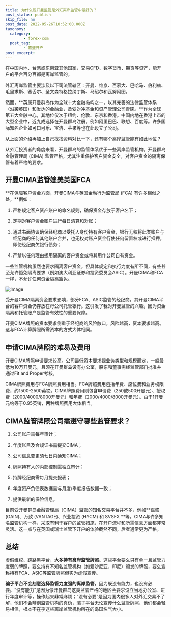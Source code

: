 ```yaml
---
title: 为什么说开曼监管是外汇离岸监管中最好的？
post_status: publish
skip_file: no
post_date: 2022-05-26T10:52:00.000Z
taxonomy:
  category:
        - forex-com
  post_tag:
        - 嘉盛开户
post_excerpt: 
---
```

在中国内地、台湾或东南亚其他国家，交易CFD、数字货币、期货等资产，能开户的平台百分百都是离岸监管的。

外汇离岸监管主要涉及以下司法管辖区：开曼、维京、百慕大、巴哈马、伯利兹、毛里求斯、塞舌尔、圣文森特格拉纳丁斯、马绍尔和瓦努阿图。

然而，**英属开曼群岛作为全球十大金融岛屿之一，以其完善的法律监管体系（沿袭英国）和发达的金融业，备受对冲基金和资产管理公司青睐。**作为全球第五大金融中心，其地位仅次于纽约、伦敦、东京和香港。中国内地在香港上市的大型企业中，近九成选择在开曼群岛注册，例如阿里巴巴、联想、百度等。许多国际知名企业如可口可乐、宝洁、苹果等也在此设立子公司。

从上面的介绍再加上自己找找资料对比一下，还有哪个离岸监管能有如此地位？

从外汇投资者的角度来看，开曼群岛的监管体系优于一些离岸监管机构。开曼群岛金融管理局 (CIMA) 监管严格，尤其注重保护客户资金安全，对客户资金的隔离保管有着严格的要求。

## 开曼CIMA监管媲美英国FCA

**在保障客户资金方面，开曼CIMA与英国金融行为监管局 (FCA) 有许多相似之处，**例如：

1. 严格规定客户资产账户的命名规则，确保资金存放于客户名下；

1. 定期对客户资金账户进行每日清算和对账；

1. 通过书面协议确保经纪商以受托人身份持有客户资金，银行无权将此类账户与经纪商的任何其他账户合并，也无权对账户资金行使任何留置权或进行扣押，即使经纪商欠银行债务；

1. 严禁以任何理由挪用隔离的客户资金或将其用作公司自有资金。

一些监管机构虽然也要求隔离客户资金，但具体规定和执行力度有所不同，有些甚至允许豁免隔离要求（例如澳大利亚证券和投资委员会ASIC）。开曼CIMA和FCA一样，不允许任何资金隔离豁免。

![Image](https://prod-files-secure.s3.us-west-2.amazonaws.com/39ed1227-6d7d-4570-be36-9ccd4a2c4241/bd849744-3fcb-4a37-8312-357962c8f065/image.png?X-Amz-Algorithm=AWS4-HMAC-SHA256&X-Amz-Content-Sha256=UNSIGNED-PAYLOAD&X-Amz-Credential=ASIAZI2LB466TD34AP7O%2F20250503%2Fus-west-2%2Fs3%2Faws4_request&X-Amz-Date=20250503T161406Z&X-Amz-Expires=3600&X-Amz-Security-Token=IQoJb3JpZ2luX2VjEFMaCXVzLXdlc3QtMiJHMEUCIDYXb3KnWRQP7D4KRGWT%2By5D0gYFmAjIt51ZsoC2dJJ7AiEAq6GEqlQkcfmIMyvA4ZZ4zg4i%2BAmWumn9Czk4aoEM54sqiAQI6%2F%2F%2F%2F%2F%2F%2F%2F%2F%2F%2FARAAGgw2Mzc0MjMxODM4MDUiDAKA9k7yRpLYzALQDSrcAx7E3Wj4dQlWJ%2B%2Fk6vXV%2FyrSa%2B1hoHW95zFGyRqTWMA6Acnc9joUhE2aAeg66l3d4vvB3IVfuz%2B08A8uURVvancXnWu1bQOL6coqmmczlwLjRLw79XyokFtJL5qCBpl8lWWWeff7zOb1ZdPPgVECVCLZu9uD2xVnX8lvXf7xc%2FX%2FeOu9yajIP9rseMMuHvDx5YxCdxYm9vkJIDQouvtXecXk%2F3abiGb6BNsfF2SM%2FHKzUIaplGeHj5%2BlHJb2cepGZLC17YUOq8KXbi0vEkTJPLtUhEeHfh2Axgfn4OUHv4K9U7SnmTqBW0qtd4XPTDlqsR8IMdSynaxiujpH2hdjE3DG05Q%2BKkOYtcafVHFbQgZQ%2FU%2B1pS9q2vWlqV1GzHX%2BvoDI5qv9Usy9WJe7SDXqtj9HrXU96zXe1r2VdqpgGTwOZ4y6qkWABqwuWqGJ9WIuolUYOHF1%2Bk0fTeqAr436WVD%2B12cswKclJBh9FKDqxM6jcscHlsEb8jwg5e0nyL0l2Br3La%2BghW76NwbnDYgLckzgXR7%2FvJ%2FYuTHUg7sCElCy%2B3wDp3J21ojDyV9IwLYhQjntr5ivBpSirwdDAdpnKXBOnRLNZymgX2X418OCtFWa3TNzI0YnyYy2Wu7dMMPc18AGOqUBXuVF4gYvt2jOTNOv1%2FiTzBGQQkXgIM9%2BnufuiPb%2BPgEriLlHbf7DdXgT%2BiidIpUlfd1KK4eLUT4ZaCqnr5uz0eafF8iky%2BLS9vJcHcR0Ilev80gfxQV1Y%2BG7n70DobOYCsDZ%2FSRsKWvJDs%2BMHBBAbCxeCMydUjvykmo1bXK39pZjUYupxS1jTydaZsyfvllxdhGlXHFVW%2BHrDLjHGIvFP8Kwrmwe&X-Amz-Signature=5ff12fdb4bcab87f44775938a36069da583f88360ddba09dda9d96736a2798a6&X-Amz-SignedHeaders=host&x-id=GetObject)

受开曼CIMA隔离资金要求影响，部分FCA、ASIC监管的经纪商，其开曼CIMA平台的客户资金仍存放在母公司托管银行。这引发了我对开曼监管的兴趣，因为资金隔离和托管账户是监管有效性的重要保障。

开曼CIMA牌照的资本要求侧重于经纪商的风险敞口，风险越高，资本要求越高。这与FCA计算牌照所需资本的方式大体相同。

## **申请CIMA牌照的难易及费用**

开曼CIMA牌照申请要求较高。公司最低资本要求视业务类型和规模而定，一般最低为10万开曼元，且须在开曼群岛设有办公室，股东和董事需经监管部门批准并通过Fit and Proper考核。

CIMA牌照费用与FCA牌照费用相当。FCA牌照费用包括年费、席位费和业务权限费，约1500-2500英镑。CIMA牌照费用则包含申请费（250或500开曼元）、授权费（2000/4000/8000开曼元）和年费（2000/4000/8000开曼元）。由于1开曼元约等于0.95英镑，两种牌照费用大体相当。

## CIMA监管牌照公司需遵守哪些监管要求？

1. 公司账户需每年审计；

1. 年度账目及合规证书需提交CIMA；

1. 公司信息变更须七日内通知CIMA；

1. 牌照持有人的内部控制需独立审计；

1. 持牌经纪商需每月提交报表；

1. 年度资产负债表数据需与月度/季度报告数据一致；

1. 提供最新的保险信息。

目前受开曼群岛金融管理局（CIMA）监管的知名交易平台并不多，例如**嘉盛 (GAIN)、万致 (VANTAGE)、兴业投资 (HYCM) 和 SVSFX **等。CIMA与许多知名监管机构一样，采取有利于客户的监管措施，在开户流程和所需信息方面都非常灵活。这一点与在英国或瑞士监管下开户的体验截然不同，后者通常更为严格。

## 总结

虚假维权、跑路黑平台，**大多持有离岸监管牌照**。这些平台要么只有单一且监管力度弱的牌照，要么持有不知名监管机构（如爱沙尼亚、印尼）颁发的牌照，要么宣称持有FCA、ASIC等监管牌照但实为虚假宣传。

**骗子平台不会刻意选择监管力度强的离岸监管**，因为既没有能力，也没有必要。“没有能力”是因为像开曼群岛这类监管严格的地区会要求设立当地办公室、进行年度审计等，操作起来非常麻烦；“没有必要”是因为国内很多人对外汇交易不了解，他们不会辨别监管机构的真伪，骗子平台无论宣传什么监管牌照，他们都会轻易相信，根本不在乎这些离岸监管机构所在的岛国名气大小。